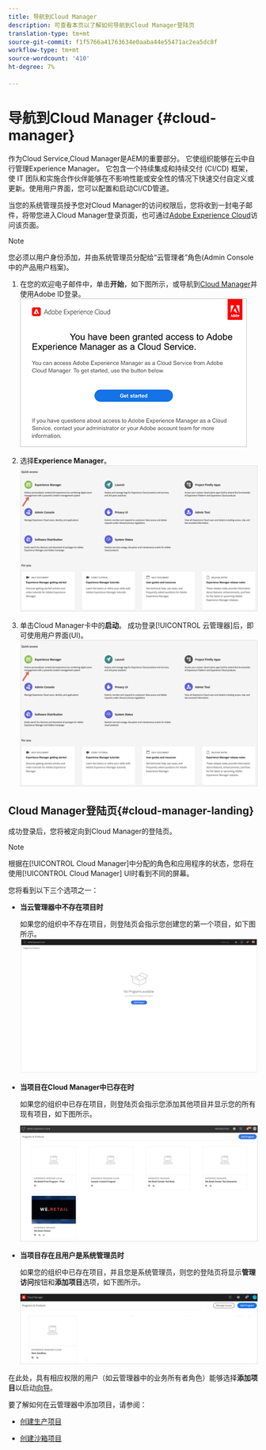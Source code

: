 ```yaml
---
title: 导航到Cloud Manager
description: 可查看本页以了解如何导航到Cloud Manager登陆页
translation-type: tm+mt
source-git-commit: f1f5766a41763634e0aaba44e55471ac2ea5dc8f
workflow-type: tm+mt
source-wordcount: '410'
ht-degree: 7%

---
```



# 导航到Cloud Manager {#cloud-manager}

作为Cloud Service,Cloud Manager是AEM的重要部分。 它使组织能够在云中自行管理Experience Manager。 它包含一个持续集成和持续交付 (CI/CD) 框架，使 IT 团队和实施合作伙伴能够在不影响性能或安全性的情况下快速交付自定义或更新。使用用户界面，您可以配置和启动CI/CD管道。

当您的系统管理员授予您对Cloud Manager的访问权限后，您将收到一封电子邮件，将带您进入Cloud Manager登录页面，也可通过[Adobe Experience Cloud](https://my.cloudmanager.adobe.com/)访问该页面。

>[!NOTE]
>您必须以用户身份添加，并由系统管理员分配给“云管理者”角色(Admin Console中的产品用户档案)。

1. 在您的欢迎电子邮件中，单击&#x200B;**开始**，如下图所示，或导航到[Cloud Manager](https://experience.adobe.com)并使用Adobe ID登录。\
   ![](/help/onboarding/what-is-required/assets/get-started-email.png)

1. 选择&#x200B;**Experience Manager**。
   ![](/help/onboarding/getting-access-to-aem-in-cloud/assets/landing-page1.png)

1. 单击Cloud Manager卡中的&#x200B;**启动**。
成功登录[!UICONTROL 云管理器]后，即可使用用户界面(UI)。
   ![](/help/onboarding/getting-access-to-aem-in-cloud/assets/landing-page1.png)


## Cloud Manager登陆页{#cloud-manager-landing}

成功登录后，您将被定向到Cloud Manager的登陆页。

>[!NOTE]
>根据在[!UICONTROL Cloud Manager]中分配的角色和应用程序的状态，您将在使用[!UICONTROL Cloud Manager] UI时看到不同的屏幕。

您将看到以下三个选项之一：

* **当云管理器中不存在项目时**

   如果您的组织中不存在项目，则登陆页会指示您创建您的第一个项目，如下图所示。
   ![](/help/onboarding/getting-access-to-aem-in-cloud/assets/first_timelogin0.png)

* **当项目在Cloud Manager中已存在时**

   如果您的组织中已存在项目，则登陆页会指示您添加其他项目并显示您的所有现有项目，如下图所示。

   ![](/help/onboarding/getting-access-to-aem-in-cloud/assets/first_timelogin1.png)

* **当项目存在且用户是系统管理员时**

   如果您的组织中已存在项目，并且您是系统管理员，则您的登陆页将显示&#x200B;**管理访问**&#x200B;按钮和&#x200B;**添加项目**&#x200B;选项，如下图所示。

   ![](/help/onboarding/getting-access-to-aem-in-cloud/assets/admin-console-4.png)

在此处，具有相应权限的用户（如云管理器中的业务所有者角色）能够选择&#x200B;**添加项目**&#x200B;以启动[向导](/help/onboarding/getting-access-to-aem-in-cloud/using-the-wizard.md)。

要了解如何在云管理器中添加项目，请参阅：

* [创建生产项目](/help/onboarding/getting-access-to-aem-in-cloud/creating-production-program.md)

* [创建沙箱项目](/help/onboarding/getting-access-to-aem-in-cloud/creating-sandbox-program.md)